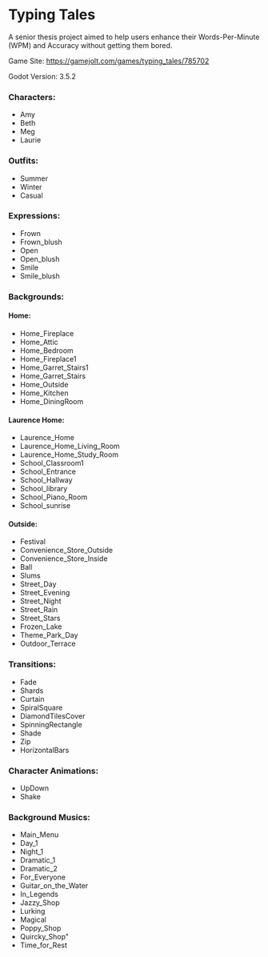 # Typing Tales
A senior thesis project aimed to help users enhance their Words-Per-Minute (WPM) and Accuracy without getting them bored.

Game Site: https://gamejolt.com/games/typing_tales/785702

Godot Version: 3.5.2

### Characters:
- Amy
- Beth
- Meg
- Laurie

### Outfits:
- Summer
- Winter
- Casual

### Expressions:
- Frown
- Frown_blush
- Open
- Open_blush
- Smile
- Smile_blush

### Backgrounds:
#### Home:
- Home_Fireplace
- Home_Attic
- Home_Bedroom
- Home_Fireplace1
- Home_Garret_Stairs1
- Home_Garret_Stairs
- Home_Outside
- Home_Kitchen
- Home_DiningRoom
#### Laurence Home:
- Laurence_Home
- Laurence_Home_Living_Room
- Laurence_Home_Study_Room
- School_Classroom1
- School_Entrance
- School_Hallway
- School_library
- School_Piano_Room
- School_sunrise
#### Outside:
- Festival
- Convenience_Store_Outside
- Convenience_Store_Inside
- Ball
- Slums
- Street_Day
- Street_Evening
- Street_Night
- Street_Rain
- Street_Stars
- Frozen_Lake
- Theme_Park_Day
- Outdoor_Terrace

### Transitions: 
- Fade
- Shards
- Curtain
- SpiralSquare
- DiamondTilesCover
- SpinningRectangle
- Shade
- Zip
- HorizontalBars

### Character Animations:
- UpDown
- Shake

### Background Musics:
- Main_Menu
- Day_1
- Night_1
- Dramatic_1
- Dramatic_2
- For_Everyone
- Guitar_on_the_Water
- In_Legends
- Jazzy_Shop
- Lurking
- Magical
- Poppy_Shop
- Quircky_Shop"
- Time_for_Rest
